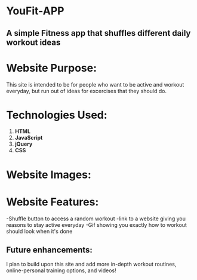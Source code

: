 # YouFit-APP
## A simple Fitness app that shuffles different daily workout ideas 




# Website Purpose:
This site is intended to be for people who want to be active and workout everyday, but run out of ideas for excercises that they should do.


# Technologies Used:

1. **HTML**
2. **JavaScript**
3. **jQuery**
4. **CSS**



# Website Images:




# Website Features:

-Shuffle button to access a random workout
-link to a website giving you reasons to stay active everyday
-Gif showing you exactly how to workout should look when it's done



## Future enhancements:

I plan to build upon this site and add more in-depth workout routines, online-personal training options, and videos!
